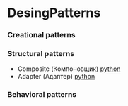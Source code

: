 # DesingPatterns

### Creational patterns

### Structural patterns
- Composite (Компоновщик) [python](https://github.com/arcanrun/DesingPatterns/blob/master/structural/Composite.py)
- Adapter (Адаптер) [python](https://github.com/arcanrun/DesingPatterns/blob/master/structural/Adapter.py)

### Behavioral patterns
